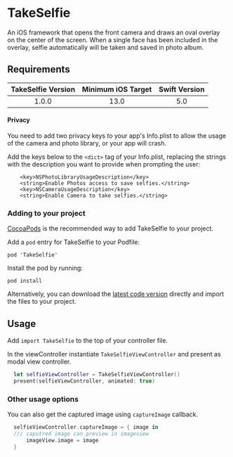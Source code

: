 # TakeSelfie
An iOS framework that opens the front camera and draws an oval overlay on the center of the screen. When a single face has been included in the overlay, selfie automatically will be taken and saved in photo album.

## Requirements

| TakeSelfie Version | Minimum iOS Target  | Swift Version |
|:-------------------:|:-------------------:|:-------------------:|
| 1.0.0 | 13.0| 5.0 |


#### Privacy

You need to add two privacy keys to your app's Info.plist to allow the usage of the camera and photo library, or your app will crash. 

Add the keys below to the `<dict>` tag of your Info.plist, replacing the strings with the description you want to provide when prompting the user:

```
	<key>NSPhotoLibraryUsageDescription</key>
	<string>Enable Photos access to save selfies.</string>
	<key>NSCameraUsageDescription</key>
	<string>Enable Camera to take selfies.</string>
```

### Adding to your project

[CocoaPods](http://cocoapods.org) is the recommended way to add TakeSelfie to your project.

Add a `pod` entry for TakeSelfie to your Podfile:

```
pod 'TakeSelfie'
```

Install the pod by running:

```
pod install
```

Alternatively, you can download the [latest code version](https://github.com/afzal-hossain-ovi/TakeSelfie/archive/refs/heads/main.zip) directly and import the files to your project.

## Usage

Add `import TakeSelfie` to the top of your controller file.

In the viewController instantiate `TakeSelfieViewController` and present as modal view controller.
```swift
  let selfieViewController = TakeSelfieViewController()
  present(selfieViewController, animated: true)
```

### Other usage options

You can also get the captured image using `captureImage` callback.
```swift
  selfieViewController.captureImage = { image in
  /// caputred image can preview in imageview
      imageView.image = image
  }
  
```
